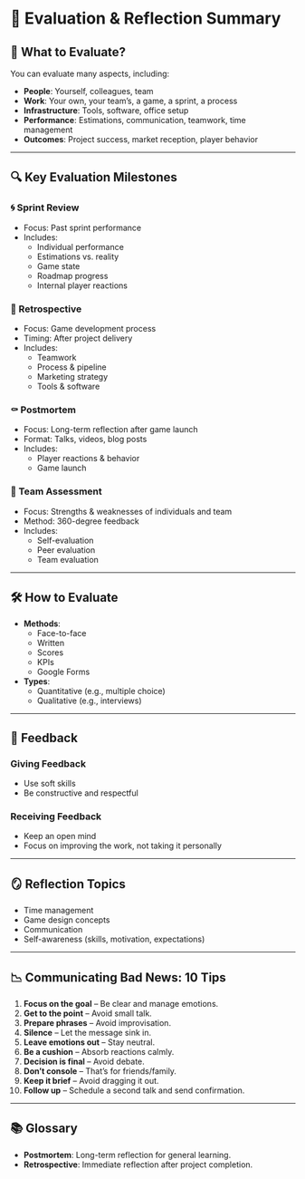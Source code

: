 
# 📘 Evaluation & Reflection Summary

## 🧠 What to Evaluate?
You can evaluate many aspects, including:
- **People**: Yourself, colleagues, team
- **Work**: Your own, your team’s, a game, a sprint, a process
- **Infrastructure**: Tools, software, office setup
- **Performance**: Estimations, communication, teamwork, time management
- **Outcomes**: Project success, market reception, player behavior

---

## 🔍 Key Evaluation Milestones

### 🌀 Sprint Review
- Focus: Past sprint performance
- Includes:
  - Individual performance
  - Estimations vs. reality
  - Game state
  - Roadmap progress
  - Internal player reactions

### 🔁 Retrospective
- Focus: Game development process
- Timing: After project delivery
- Includes:
  - Teamwork
  - Process & pipeline
  - Marketing strategy
  - Tools & software

### ⚰️ Postmortem
- Focus: Long-term reflection after game launch
- Format: Talks, videos, blog posts
- Includes:
  - Player reactions & behavior
  - Game launch

### 👥 Team Assessment
- Focus: Strengths & weaknesses of individuals and team
- Method: 360-degree feedback
- Includes:
  - Self-evaluation
  - Peer evaluation
  - Team evaluation

---

## 🛠️ How to Evaluate
- **Methods**:
  - Face-to-face
  - Written
  - Scores
  - KPIs
  - Google Forms
- **Types**:
  - Quantitative (e.g., multiple choice)
  - Qualitative (e.g., interviews)

---

## 💬 Feedback

### Giving Feedback
- Use soft skills
- Be constructive and respectful

### Receiving Feedback
- Keep an open mind
- Focus on improving the work, not taking it personally

---

## 🪞 Reflection Topics
- Time management
- Game design concepts
- Communication
- Self-awareness (skills, motivation, expectations)

---

## 📉 Communicating Bad News: 10 Tips
1. **Focus on the goal** – Be clear and manage emotions.
2. **Get to the point** – Avoid small talk.
3. **Prepare phrases** – Avoid improvisation.
4. **Silence** – Let the message sink in.
5. **Leave emotions out** – Stay neutral.
6. **Be a cushion** – Absorb reactions calmly.
7. **Decision is final** – Avoid debate.
8. **Don’t console** – That’s for friends/family.
9. **Keep it brief** – Avoid dragging it out.
10. **Follow up** – Schedule a second talk and send confirmation.

---

## 📚 Glossary
- **Postmortem**: Long-term reflection for general learning.
- **Retrospective**: Immediate reflection after project completion.
